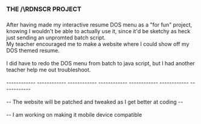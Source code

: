 <h3 align="left">THE /\RDNSCR PROJECT</h3>

###

<p align="left">After having made my interactive resume DOS menu as a "for fun" project, knowing I wouldn't be able to actually use it, since it'd be sketchy as heck just sending an unpromted batch script. <br>My teacher encouraged me to make a website where I could show off my DOS themed resume. <br>
  <br>I did have to redo the DOS menu from batch to java script, but I had another teacher help me out troubleshoot.<br>
  <br>------------ ------------ ------------ ------------ ------------ ------------ ------------<br>
  <br>-- The website will be patched and tweaked as I get better at coding --<br>
  <br>-- I am working on making it mobile device compatible</p>

###
